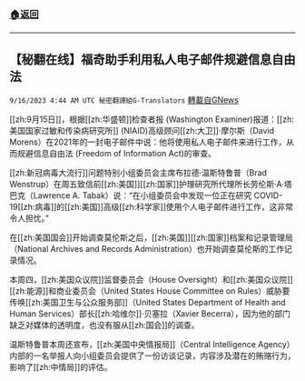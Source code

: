 ###  [:house:返回](README.md)
---


## 【秘翻在线】福奇助手利用私人电子邮件规避信息自由法
`9/16/2023 4:44 AM UTC 秘密翻譯組G-Translators` [轉載自GNews](https://gnews.org/articles/1697685)

[[zh:9月15日]]，根据[[zh:华盛顿]]检查者报 (Washington Examiner)报道：[[zh:美国国家过敏和传染病研究所]] (NIAID)高级顾问[[zh:大卫]]·摩尔斯（David Morens）在2021年的一封电子邮件中说：他将使用私人电子邮件来进行工作，从而规避信息自由法 (Freedom of Information Act)的审查。

[[zh:新冠病毒大流行]]问题特别小组委员会主席布拉德·温斯特鲁普（Brad Wenstrup）在周五致信前[[zh:美国]][[zh:国家]]护理研究所代理所长劳伦斯·A·塔巴克（Lawrence A. Tabak）说：“在小组委员会中发现一位正在研究 COVID-19[[zh:病毒]]的[[zh:美国]]高级[[zh:科学家]]使用个人电子邮件进行工作，这非常令人担忧。”

在[[zh:美国国会]]开始调查莫伦斯之后，[[zh:美国]][[zh:国家]]档案和记录管理局（National Archives and Records Administration）也开始调查莫伦斯的工作记录情况。

本周四，[[zh:美国众议院]]监督委员会（House Oversight）和[[zh:美国众议院]][[zh:能源]]和商业委员会（United States House Committee on Rules）威胁要传唤[[zh:美国卫生与公众服务部]]（United States Department of Health and Human Services）部长[[zh:哈维尔]]·贝塞拉（Xavier Becerra），因为他的部门缺乏对媒体的透明度，也没有服从[[zh:国会]]的调查。

温斯特鲁普本周还宣布，[[zh:美国中央情报局]]（Central Intelligence Agency）内部的一名举报人向小组委员会提供了一份访谈记录，内容涉及潜在的贿赂行为，影响了[[zh:中情局]]的评估。
